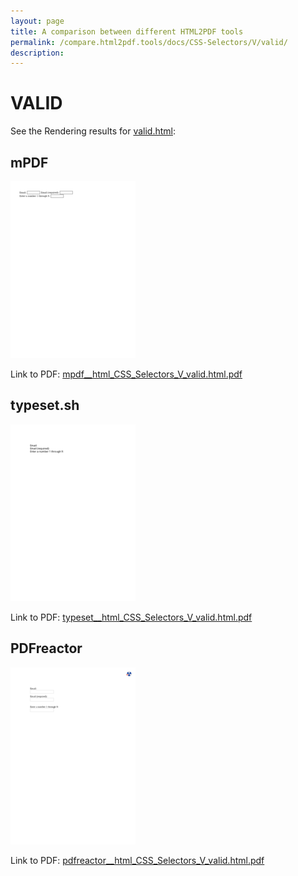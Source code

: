 ```yaml
---
layout: page
title: A comparison between different HTML2PDF tools
permalink: /compare.html2pdf.tools/docs/CSS-Selectors/V/valid/
description: 
---
```


# VALID

See the Rendering results for [valid.html](/html/CSS%20Selectors/V/valid.html):

## mPDF
![](mpdf__html_CSS_Selectors_V_valid.html.png) 

Link to PDF: [mpdf__html_CSS_Selectors_V_valid.html.pdf](mpdf__html_CSS_Selectors_V_valid.html.pdf)

## typeset.sh
![](typeset__html_CSS_Selectors_V_valid.html.png) 

Link to PDF: [typeset__html_CSS_Selectors_V_valid.html.pdf](typeset__html_CSS_Selectors_V_valid.html.pdf)

## PDFreactor
![](pdfreactor__html_CSS_Selectors_V_valid.html.png) 

Link to PDF: [pdfreactor__html_CSS_Selectors_V_valid.html.pdf](pdfreactor__html_CSS_Selectors_V_valid.html.pdf)
